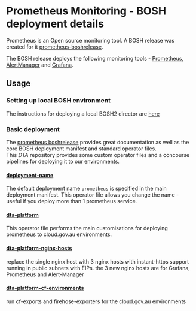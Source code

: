 # Prometheus Monitoring - BOSH deployment details

Prometheus is an Open source monitoring tool.  A BOSH release was created for it [prometheus-boshrelease](https://github.com/cloudfoundry-community/prometheus-boshrelease).

The BOSH release deploys the following monitoring tools - [Prometheus](<https://prometheus.io/>), [AlertManager](https://github.com/prometheus/alertmanager) and  [Grafana](<https://grafana.com/>).


## Usage

### Setting up local BOSH environment
The instructions for deploying a local BOSH2 director are [here](https://github.com/cloudfoundry/bosh-deployment)

### Basic deployment
The [prometheus boshrelease](https://github.com/cloudfoundry-community/prometheus-boshrelease) provides great documentation as well as the core BOSH deployment manifest and standard operator files.  
This *DTA* repository provides some custom operator files and a concourse pipelines for deploying it to our environments.

#### [deployment-name](operators/deployment-name.yml)
The default deployment name `prometheus` is specified in the main deployment manifest.  This operator file allows you change the name - useful if you deploy more than 1 prometheus service.

#### [dta-platform](operators/dta-platform.yml)
This operator file performs the main customisations for deploying prometheus to cloud.gov.au environments.

#### [dta-platform-nginx-hosts](operators/dta-platform-nginx-hosts.yml)
replace the single nginx host with 3 nginx hosts with instant-https support running in public subnets with EIPs.  the 3 new nginx hosts are for Grafana, Prometheus and Alert-Manager

#### [dta-platform-cf-environments](operators/dta-platform-cf-environments.yml)
run cf-exports and firehose-exporters for the cloud.gov.au environments
